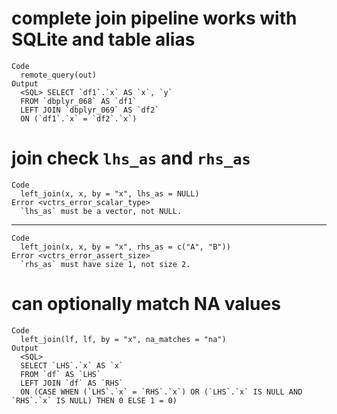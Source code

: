 # complete join pipeline works with SQLite and table alias

    Code
      remote_query(out)
    Output
      <SQL> SELECT `df1`.`x` AS `x`, `y`
      FROM `dbplyr_068` AS `df1`
      LEFT JOIN `dbplyr_069` AS `df2`
      ON (`df1`.`x` = `df2`.`x`)
      

# join check `lhs_as` and `rhs_as`

    Code
      left_join(x, x, by = "x", lhs_as = NULL)
    Error <vctrs_error_scalar_type>
      `lhs_as` must be a vector, not NULL.

---

    Code
      left_join(x, x, by = "x", rhs_as = c("A", "B"))
    Error <vctrs_error_assert_size>
      `rhs_as` must have size 1, not size 2.

# can optionally match NA values

    Code
      left_join(lf, lf, by = "x", na_matches = "na")
    Output
      <SQL>
      SELECT `LHS`.`x` AS `x`
      FROM `df` AS `LHS`
      LEFT JOIN `df` AS `RHS`
      ON (CASE WHEN (`LHS`.`x` = `RHS`.`x`) OR (`LHS`.`x` IS NULL AND `RHS`.`x` IS NULL) THEN 0 ELSE 1 = 0)
      

